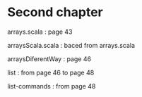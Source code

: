 # Second chapter

arrays.scala : page 43

arraysScala.scala : baced from arrays.scala

arraysDiferentWay : page 46 

list : from page 46 to page 48 

list-commands : from page 48